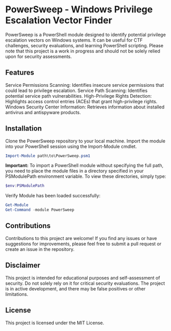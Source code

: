 # PowerSweep - Windows Privilege Escalation Vector Finder

PowerSweep is a PowerShell module designed to identify potential privilege escalation vectors on Windows systems. It can be useful for CTF challenges, security evaluations, and learning PowerShell scripting. Please note that this project is a work in progress and should not be solely relied upon for security assessments.

## Features

Service Permissions Scanning: Identifies insecure service permissions that could lead to privilege escalation.
Service Path Scanning: Identifies potential service path vulnerabilities.
High-Privilege Rights Detection: Highlights access control entries (ACEs) that grant high-privilege rights.
Windows Security Center Information: Retrieves information about installed antivirus and antispyware products.

## Installation

Clone the PowerSweep repository to your local machine.
Import the module into your PowerShell session using the Import-Module cmdlet.

```powershell
Import-Module path\to\PowerSweep.psm1
```

**Important:** To import a PowerShell module without specifying the full path, you need to place the module files in a directory specified in your PSModulePath environment variable. To view these directories, simply type:

```powershell
$env:PSModulePath
```

Verify Module has been loaded successfully:

```powershell
Get-Module
Get-Command -module PowerSweep
```

## Contributions

Contributions to this project are welcome! If you find any issues or have suggestions for improvements, please feel free to submit a pull request or create an issue in the repository.

## Disclaimer

This project is intended for educational purposes and self-assessment of security. Do not solely rely on it for critical security evaluations. The project is in active development, and there may be false positives or other limitations.

## License

This project is licensed under the MIT License.
